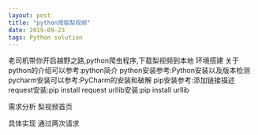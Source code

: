 ```yaml
---
layout: post
title: "python爬取梨视频"
date: 2019-09-23 
tags: Python solution 
---
```


<script>
window.location.href='https://blog.csdn.net/qq_40223983/article/details/96857832';
</script>

老司机带你开启越野之路,python爬虫程序,下载梨视频到本地
环境搭建
关于python的介绍可以参考:python简介
python安装参考:Python安装以及版本检测
pycharm安装可以参考:PyCharm的安装和破解
pip安装参考:添加链接描述
request安装:pip install request
urllib安装:pip install urllib

需求分析
梨视频首页

具体实现
通过两次请求
